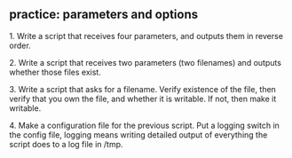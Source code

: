## practice: parameters and options

1\. Write a script that receives four parameters, and outputs them in
reverse order.

2\. Write a script that receives two parameters (two filenames) and
outputs whether those files exist.

3\. Write a script that asks for a filename. Verify existence of the
file, then verify that you own the file, and whether it is writable. If
not, then make it writable.

4\. Make a configuration file for the previous script. Put a logging
switch in the config file, logging means writing detailed output of
everything the script does to a log file in /tmp.
